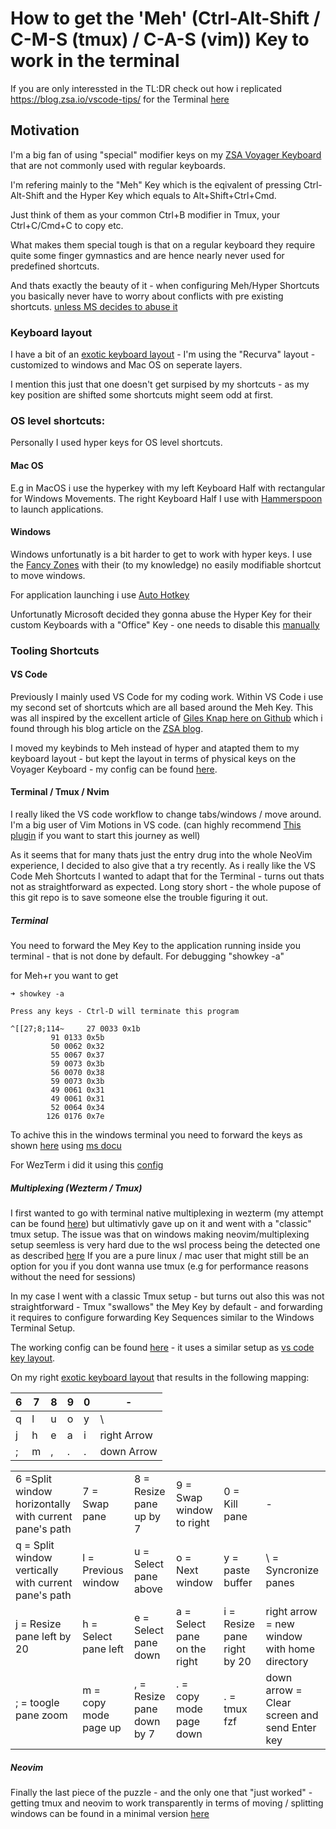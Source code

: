 # How to get the 'Meh'  (Ctrl-Alt-Shift / C-M-S (tmux) / C-A-S (vim)) Key to work in the terminal

If you are only interessted in the TL:DR check out how i replicated https://blog.zsa.io/vscode-tips/ for the Terminal [here](#terminal--tmux--nvim)

## Motivation
I'm a big fan of using "special" modifier keys on my [ZSA Voyager Keyboard](https://www.zsa.io/voyager) that are not commonly used with regular keyboards.

I'm refering mainly to the "Meh" Key which is the eqivalent of pressing Ctrl-Alt-Shift and the Hyper Key which equals to Alt+Shift+Ctrl+Cmd.

Just think of them as your common Ctrl+B modifier in Tmux, your Ctrl+C/Cmd+C to copy etc.

What makes them special tough is that on a regular keyboard they require quite some finger gymnastics and are hence nearly never used for predefined shortcuts.

And thats exactly the beauty of it - when configuring Meh/Hyper Shortcuts you basically never have to worry about conflicts with pre existing shortcuts. [unless MS decides to abuse it](#windows)

### Keyboard layout
I have a bit of an [exotic keyboard layout](https://configure.zsa.io/voyager/layouts/erxEm/EGL5Q/2) - I'm using the "Recurva" layout - customized to windows and Mac OS on seperate layers.

I mention this just that one doesn't get surpised by my shortcuts - as my key position are shifted some shortcuts might seem odd at first.

### OS level shortcuts:

Personally I used hyper keys for OS level shortcuts.
#### Mac OS 
E.g in MacOS i use the hyperkey with my left Keyboard Half with rectangular for Windows Movements.
The right Keyboard Half I use with [Hammerspoon](https://github.com/GeorgOfenbeck/dotfiles/blob/main/hammerspoon/init.lua) to launch applications.

#### Windows
Windows unfortunatly is a bit harder to get to work with hyper keys.
I use the [Fancy Zones](https://learn.microsoft.com/en-us/windows/powertoys/fancyzones) with their (to my knowledge) no easily modifiable shortcut to move windows.

For application launching i use [Auto Hotkey](https://autohotkey.com/)

Unfortunatly Microsoft decided they gonna abuse the Hyper Key for their custom Keyboards with a "Office" Key - one needs to disable this [manually](https://deskthority.net/wiki/Hyper_key#:~:text=to%20another%20key.-,Microsoft%20Windows,Control%2BAlt%2BWindows%20simultaneously.) 


### Tooling Shortcuts

#### VS Code 
Previously I mainly used VS Code for my coding work. Within VS Code i use my second set of shortcuts which are all based around the Meh Key.
This was all inspired by the excellent article of [Giles Knap here on Github](https://github.com/gilesknap/zsa-voyager-vscode) which i found through his blog article on the [ZSA blog](https://blog.zsa.io/vscode-tips/).


I moved my keybinds to Meh instead of hyper and atapted them to my keyboard layout - but kept the layout in terms of physical keys on the Voyager Keyboard - my config can be found [here](https://github.com/GeorgOfenbeck/Meh-Terminal/blob/main/vscode/keybindings.json).

#### Terminal / Tmux / Nvim

I really liked the VS code workflow to change tabs/windows / move around.
I'm a big user of Vim Motions in VS code. (can highly recommend [This plugin](https://marketplace.visualstudio.com/items?itemName=vintharas.learn-vim) if you want to start this journey as well)

As it seems that for many thats just the entry drug into the whole NeoVim experience, I decided to also give that a try recently.
As i really like the VS Code Meh Shortcuts I wanted to adapt that for the Terminal - turns out thats not as straightforward as expected.
Long story short - the whole pupose of this git repo is to save someone else the trouble figuring it out.

##### Terminal 
You need to forward the Mey Key to the application running inside you terminal - that is not done by default.
For debugging "showkey -a" 

for Meh+r you want to get 
```
➜ showkey -a

Press any keys - Ctrl-D will terminate this program

^[[27;8;114~     27 0033 0x1b
         91 0133 0x5b
         50 0062 0x32
         55 0067 0x37
         59 0073 0x3b
         56 0070 0x38
         59 0073 0x3b
         49 0061 0x31
         49 0061 0x31
         52 0064 0x34
        126 0176 0x7e
```

To achive this in the windows terminal you need to forward the keys as shown [here](https://github.com/GeorgOfenbeck/Meh-Terminal/blob/main/windowsTerminal/settings.json) using [ms docu](https://learn.microsoft.com/en-us/windows/terminal/customize-settings/actions)

For WezTerm i did it using this [config](https://github.com/GeorgOfenbeck/Meh-Terminal/blob/main/wezterm/bindings.lua)

##### Multiplexing (Wezterm / Tmux)
I first wanted to go with terminal native multiplexing in wezterm (my attempt can be found [here](https://github.com/GeorgOfenbeck/Meh-Terminal/blob/main/wezterm/bindings.lua.multiplex)) but ultimativly gave up on it and went with a "classic" tmux setup.
The issue was that on windows making neovim/multiplexing setup seemless is very hard due to the wsl process being the detected one as described [here](https://github.com/wez/wezterm/issues/3137)
If you are a pure linux / mac user that might still be an option for you if you dont wanna use tmux (e.g for performance reasons without the need for sessions)

In my case I went with a classic Tmux setup - but turns out also this was not straightforward - Tmux "swallows" the Mey Key by default - and forwarding it requires to configure forwarding Key Sequences similar to the Windows Terminal Setup.

The working config can be found [here](https://github.com/GeorgOfenbeck/Meh-Terminal/blob/main/tmux/tmux.bindings.conf) - it uses a similar setup as [vs code key layout](https://github.com/gilesknap/zsa-voyager-vscode/raw/main/navonly.svg).

On my right [exotic keyboard layout](https://configure.zsa.io/voyager/layouts/erxEm/EGL5Q/2) that results in the following mapping:


| 6   | 7   | 8   | 9   | 0   | -           |
| --- | --- | --- | --- | --- | ----------- |
| q   | l   | u   | o   | y   | \           |
| j   | h   | e   | a   | i   | right Arrow |
| ;   | m   | ,   | .   | .   | down Arrow  |


|                                                       |                       |                           |                              |                             |                                               |
| ----------------------------------------------------- | --------------------- | ------------------------- | ---------------------------- | --------------------------- | --------------------------------------------- |
| 6 =Split window horizontally with current pane's path | 7 = Swap pane         | 8 = Resize pane up by 7   | 9 = Swap window to right     | 0 = Kill pane               | -                                             |
| q = Split window vertically with current pane's path  | l = Previous window   | u = Select pane above     | o = Next window              | y = paste buffer            | \ = Syncronize panes                          |
| j = Resize pane left by 20                            | h = Select pane left  | e = Select pane down      | a = Select pane on the right | i = Resize pane right by 20 | right arrow = new window with home directory  |
| ;  = toogle pane zoom                                 | m = copy mode page up | , = Resize pane down by 7 | . = copy mode page down      | . = tmux fzf                | down arrow =  Clear screen and send Enter key |



##### Neovim

Finally the last piece of the puzzle - and the only one that "just worked" - getting tmux and neovim to work transparently in terms of moving / splitting windows can be found in a minimal version [here](https://github.com/GeorgOfenbeck/Meh-Terminal/blob/main/nvim/init.lua)
